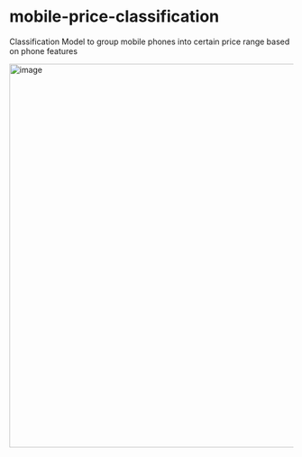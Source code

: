 # mobile-price-classification
Classification Model to group mobile phones into certain price range based on phone features

<img width="1245" height="681" alt="image" src="https://github.com/user-attachments/assets/62ca64a4-ce47-455c-afc7-c623ecde522c" />

